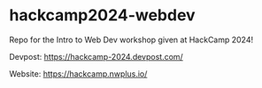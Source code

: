 # hackcamp2024-webdev
Repo for the Intro to Web Dev workshop given at HackCamp 2024!

Devpost: https://hackcamp-2024.devpost.com/

Website: https://hackcamp.nwplus.io/
